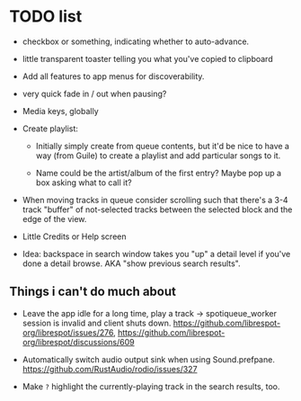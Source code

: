 # TODO list

* checkbox or something, indicating whether to auto-advance.

* little transparent toaster telling you what you've copied to clipboard

* Add all features to app menus for discoverability.

* very quick fade in / out when pausing?

* Media keys, globally

* Create playlist:

    * Initially simply create from queue contents, but it'd be nice to have a way (from Guile) to
      create a playlist and add particular songs to it.

    * Name could be the artist/album of the first entry?  Maybe pop up a box asking what to call it?

* When moving tracks in queue consider scrolling such that there's a
  3-4 track "buffer" of not-selected tracks between the selected block
  and the edge of the view.

* Little Credits or Help screen

* Idea: backspace in search window takes you "up" a detail level if
  you've done a detail browse. AKA "show previous search results".

## Things i can't do much about

* Leave the app idle for a long time, play a track ->
  spotiqueue_worker session is invalid and client shuts down.
  https://github.com/librespot-org/librespot/issues/276,
  https://github.com/librespot-org/librespot/discussions/609

* Automatically switch audio output sink when using Sound.prefpane.
  https://github.com/RustAudio/rodio/issues/327

* Make `?` highlight the currently-playing track in the search results, too.
